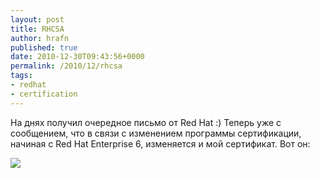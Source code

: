 ```yaml
--- 
layout: post 
title: RHCSA 
author: hrafn 
published: true 
date: 2010-12-30T09:43:56+0000 
permalink: /2010/12/rhcsa 
tags:
- redhat
- certification
--- 
```


На днях получил очередное письмо от Red Hat :) Теперь уже с сообщением, что в
связи с изменением программы сертификации, начиная с Red Hat Enterprise 6,
изменяется и мой сертификат. Вот он:

[![](/media/images/2010/12/30/rhcsa_hrafn.png)](/media/images/2010/12/30/rhcsa_hrafn.png)

